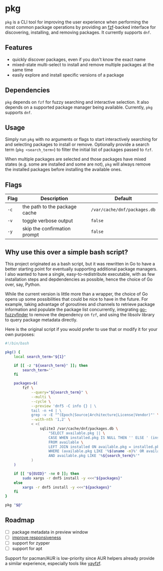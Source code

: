 # pkg

`pkg` is a CLI tool for improving the user experience when performing the most common package operations by providing an [fzf](https://github.com/junegunn/fzf)-backed interface for discovering, installing, and removing packages. It currently supports `dnf`.

## Features

- quickly discover packages, even if you don't know the exact name
- mixed-state multi-select to install and remove multiple packages at the same time
- easily explore and install specific versions of a package

## Dependencies

`pkg` depends on `fzf` for fuzzy searching and interactive selection. It also depends on a supported package manager being available. Currently, `pkg` supports `dnf`.

## Usage

Simply run `pkg` with no arguments or flags to start interactively searching for and selecting packages to install or remove. Optionally provide a search term (`pkg <search_term>`) to filter the initial list of packages passed to `fzf`.

When multiple packages are selected and those packages have mixed states (e.g. some are installed and some are not), `pkg` will always remove the installed packages before installing the available ones.

## Flags

| Flag | Description                    | Default                            |
| ---- | -------------------------------| ---------------------------------- |
| `-c` | the path to the package cache  | `/var/cache/dnf/packages.db`       |
| `-v` | toggle verbose output          | `false`                            |
| `-y` | skip the confirmation prompt   | `false`                            |

## Why use this over a simple bash script?

This project originated as a bash script, but it was rewritten in Go to have a better starting point for eventually supporting additional package managers. I also wanted to have a single, easy-to-redistribute executable, with as few installation steps and depdendencies as possible, hence the choice of Go over, say, Python.

While the current version is little more than a wrapper, the choice of Go opens up some possibilities that could be nice to have in the future. For example, taking advantage of goroutines and channels to retrieve package information and populate the package list concurrently, integrating [go-fuzzyfinder](https://github.com/ktr0731/go-fuzzyfinder) to remove the dependency on `fzf`, and using the libsolv library to query package metadata directly.

Here is the original script if you would prefer to use that or modify it for your own purposes:

```bash
#!/bin/bash

pkg() {
	local search_term="${1}"

	if [[ -z "${search_term}" ]]; then
		search_term=''
	fi

	packages=$(
		fzf \
			--query="${search_term}" \
			--multi \
			--cycle \
			--preview 'dnf5 -C info {} | \
			tail -n +4 | \
			grep -v -E "^(Epoch|Source|Architecture|License|Vendor)"' \
			--with-nth '1,2' \
			< <(
				sqlite3 /var/cache/dnf/packages.db \
					"SELECT available.pkg || \
					CASE WHEN installed.pkg IS NULL THEN '' ELSE ' (installed)' END \
					FROM available \
					LEFT JOIN installed ON available.pkg = installed.pkg \
					WHERE (available.pkg LIKE '%$(uname -m)%' OR available.pkg LIKE '%.noarch%') \
					AND available.pkg LIKE '%${search_term}%'"
			)
	)

	if [[ "${EUID}" -ne 0 ]]; then
		sudo xargs -r dnf5 install -y <<<"${packages}"
	else
		xargs -r dnf5 install -y <<<"${packages}"
	fi
}

pkg "$@"
```

## Roadmap

- [ ] package metadata in preview window
- [ ] [improve responsiveness](https://github.com/Jawfish/pkg/issues/1)
- [ ] support for zypper
- [ ] support for apt

Support for pacman/AUR is low-priority since AUR helpers already provide a similar experience, especially tools like [yayfzf](https://github.com/ConnerWill/yayfzf).
